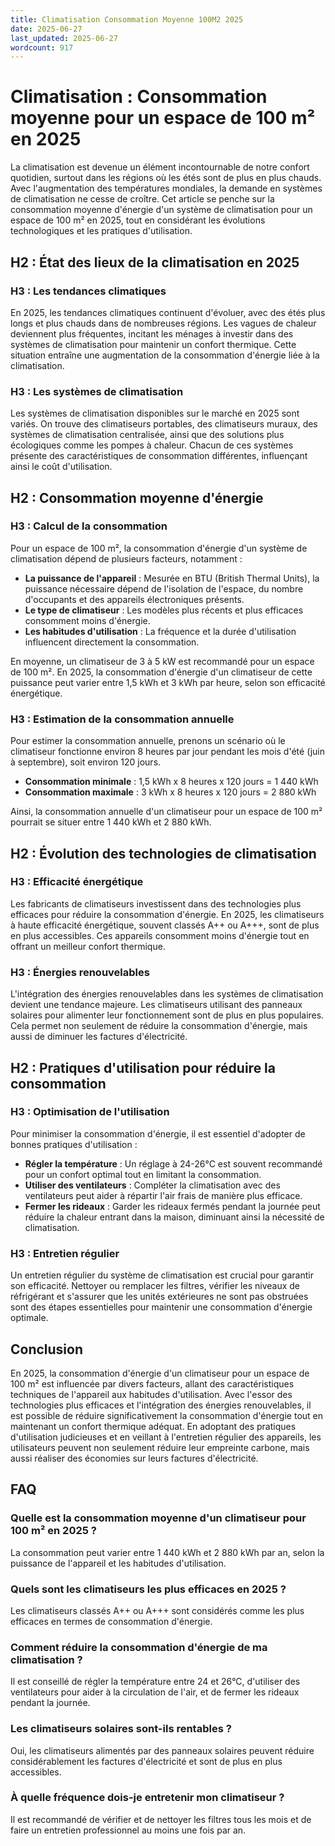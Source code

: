 ```yaml
---
title: Climatisation Consommation Moyenne 100M2 2025
date: 2025-06-27
last_updated: 2025-06-27
wordcount: 917
---
```


# Climatisation : Consommation moyenne pour un espace de 100 m² en 2025

La climatisation est devenue un élément incontournable de notre confort quotidien, surtout dans les régions où les étés sont de plus en plus chauds. Avec l'augmentation des températures mondiales, la demande en systèmes de climatisation ne cesse de croître. Cet article se penche sur la consommation moyenne d'énergie d'un système de climatisation pour un espace de 100 m² en 2025, tout en considérant les évolutions technologiques et les pratiques d'utilisation.

## H2 : État des lieux de la climatisation en 2025

### H3 : Les tendances climatiques

En 2025, les tendances climatiques continuent d'évoluer, avec des étés plus longs et plus chauds dans de nombreuses régions. Les vagues de chaleur deviennent plus fréquentes, incitant les ménages à investir dans des systèmes de climatisation pour maintenir un confort thermique. Cette situation entraîne une augmentation de la consommation d'énergie liée à la climatisation.

### H3 : Les systèmes de climatisation

Les systèmes de climatisation disponibles sur le marché en 2025 sont variés. On trouve des climatiseurs portables, des climatiseurs muraux, des systèmes de climatisation centralisée, ainsi que des solutions plus écologiques comme les pompes à chaleur. Chacun de ces systèmes présente des caractéristiques de consommation différentes, influençant ainsi le coût d'utilisation.

## H2 : Consommation moyenne d'énergie

### H3 : Calcul de la consommation

Pour un espace de 100 m², la consommation d'énergie d'un système de climatisation dépend de plusieurs facteurs, notamment :

- **La puissance de l'appareil** : Mesurée en BTU (British Thermal Units), la puissance nécessaire dépend de l'isolation de l'espace, du nombre d'occupants et des appareils électroniques présents.
- **Le type de climatiseur** : Les modèles plus récents et plus efficaces consomment moins d'énergie.
- **Les habitudes d'utilisation** : La fréquence et la durée d'utilisation influencent directement la consommation.

En moyenne, un climatiseur de 3 à 5 kW est recommandé pour un espace de 100 m². En 2025, la consommation d'énergie d'un climatiseur de cette puissance peut varier entre 1,5 kWh et 3 kWh par heure, selon son efficacité énergétique.

### H3 : Estimation de la consommation annuelle

Pour estimer la consommation annuelle, prenons un scénario où le climatiseur fonctionne environ 8 heures par jour pendant les mois d'été (juin à septembre), soit environ 120 jours. 

- **Consommation minimale** : 1,5 kWh x 8 heures x 120 jours = 1 440 kWh
- **Consommation maximale** : 3 kWh x 8 heures x 120 jours = 2 880 kWh

Ainsi, la consommation annuelle d'un climatiseur pour un espace de 100 m² pourrait se situer entre 1 440 kWh et 2 880 kWh.

## H2 : Évolution des technologies de climatisation

### H3 : Efficacité énergétique

Les fabricants de climatiseurs investissent dans des technologies plus efficaces pour réduire la consommation d'énergie. En 2025, les climatiseurs à haute efficacité énergétique, souvent classés A++ ou A+++, sont de plus en plus accessibles. Ces appareils consomment moins d'énergie tout en offrant un meilleur confort thermique.

### H3 : Énergies renouvelables

L'intégration des énergies renouvelables dans les systèmes de climatisation devient une tendance majeure. Les climatiseurs utilisant des panneaux solaires pour alimenter leur fonctionnement sont de plus en plus populaires. Cela permet non seulement de réduire la consommation d'énergie, mais aussi de diminuer les factures d'électricité.

## H2 : Pratiques d'utilisation pour réduire la consommation

### H3 : Optimisation de l'utilisation

Pour minimiser la consommation d'énergie, il est essentiel d'adopter de bonnes pratiques d'utilisation :

- **Régler la température** : Un réglage à 24-26°C est souvent recommandé pour un confort optimal tout en limitant la consommation.
- **Utiliser des ventilateurs** : Compléter la climatisation avec des ventilateurs peut aider à répartir l'air frais de manière plus efficace.
- **Fermer les rideaux** : Garder les rideaux fermés pendant la journée peut réduire la chaleur entrant dans la maison, diminuant ainsi la nécessité de climatisation.

### H3 : Entretien régulier

Un entretien régulier du système de climatisation est crucial pour garantir son efficacité. Nettoyer ou remplacer les filtres, vérifier les niveaux de réfrigérant et s'assurer que les unités extérieures ne sont pas obstruées sont des étapes essentielles pour maintenir une consommation d'énergie optimale.

## Conclusion

En 2025, la consommation d'énergie d'un climatiseur pour un espace de 100 m² est influencée par divers facteurs, allant des caractéristiques techniques de l'appareil aux habitudes d'utilisation. Avec l'essor des technologies plus efficaces et l'intégration des énergies renouvelables, il est possible de réduire significativement la consommation d'énergie tout en maintenant un confort thermique adéquat. En adoptant des pratiques d'utilisation judicieuses et en veillant à l'entretien régulier des appareils, les utilisateurs peuvent non seulement réduire leur empreinte carbone, mais aussi réaliser des économies sur leurs factures d'électricité.

## FAQ

### Quelle est la consommation moyenne d'un climatiseur pour 100 m² en 2025 ?

La consommation peut varier entre 1 440 kWh et 2 880 kWh par an, selon la puissance de l'appareil et les habitudes d'utilisation.

### Quels sont les climatiseurs les plus efficaces en 2025 ?

Les climatiseurs classés A++ ou A+++ sont considérés comme les plus efficaces en termes de consommation d'énergie.

### Comment réduire la consommation d'énergie de ma climatisation ?

Il est conseillé de régler la température entre 24 et 26°C, d'utiliser des ventilateurs pour aider à la circulation de l'air, et de fermer les rideaux pendant la journée.

### Les climatiseurs solaires sont-ils rentables ?

Oui, les climatiseurs alimentés par des panneaux solaires peuvent réduire considérablement les factures d'électricité et sont de plus en plus accessibles.

### À quelle fréquence dois-je entretenir mon climatiseur ?

Il est recommandé de vérifier et de nettoyer les filtres tous les mois et de faire un entretien professionnel au moins une fois par an.